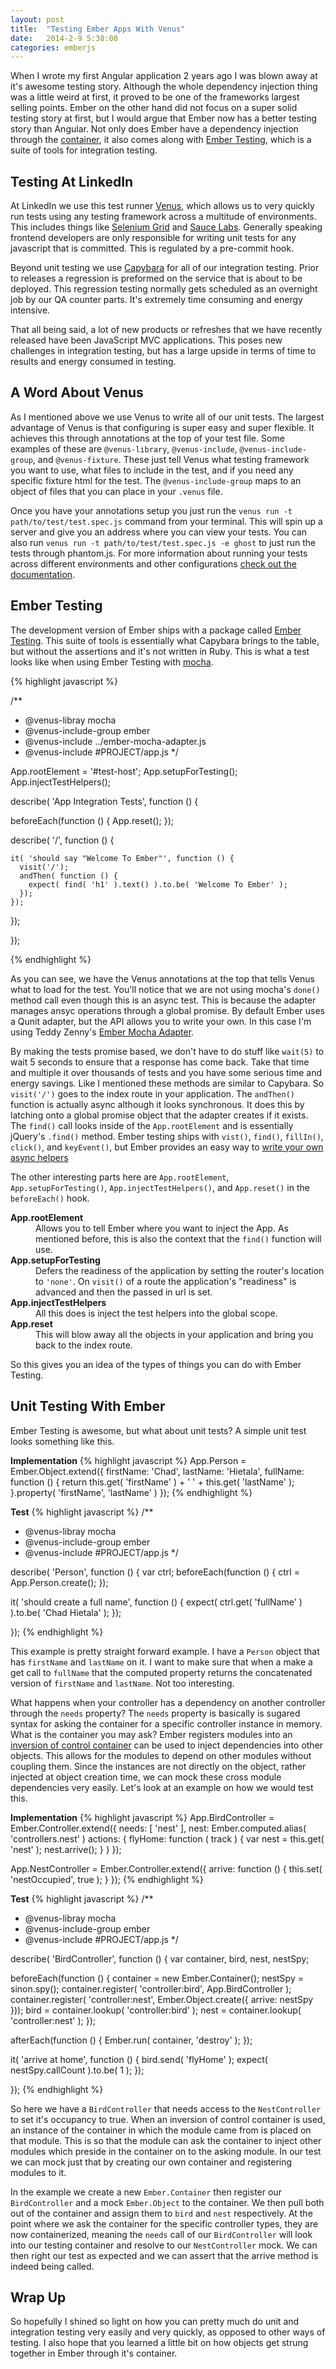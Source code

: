 ```yaml
---
layout: post
title:  "Testing Ember Apps With Venus"
date:   2014-2-9 5:38:00
categories: emberjs
---
```

When I wrote my first Angular application 2 years ago I was blown away at it's awesome testing story. Although the whole dependency injection thing was a little weird at first, it proved to be one of the frameworks largest selling points. Ember on the other hand did not focus on a super solid testing story at first, but I would argue that Ember now has a better testing story than Angular. Not only does Ember have a dependency injection through the [container](http://www.slideshare.net/mixonic/containers-di), it also comes along with [Ember Testing](http://emberjs.com/guides/testing/integration/), which is a suite of tools for integration testing.

## Testing At LinkedIn

At LinkedIn we use this test runner [Venus](http://www.venusjs.org/), which allows us to very quickly run tests using any testing framework across a multitude of environments. This includes things like [Selenium Grid](http://docs.seleniumhq.org/docs/07_selenium_grid.jsp) and [Sauce Labs](https://saucelabs.com/). Generally speaking frontend developers are only responsible for writing unit tests for any javascript that is committed. This is regulated by a pre-commit hook.

Beyond unit testing we use [Capybara](https://github.com/jnicklas/capybara) for all of our integration testing.  Prior to releases a regression is preformed on the service that is about to be deployed. This regression testing normally gets scheduled as an overnight job by our QA counter parts. It's extremely time consuming and energy intensive.

That all being said, a lot of new products or refreshes that we have recently released have been JavaScript MVC applications. This poses new challenges in integration testing, but has a large upside in terms of time to results and energy consumed in testing.

## A Word About Venus

As I mentioned above we use Venus to write all of our unit tests. The largest advantage of Venus is that configuring is super easy and super flexible. It achieves this through annotations at the top of your test file. Some examples of these are `@venus-library`, `@venus-include`, `@venus-include-group`,  and `@venus-fixture`. These just tell Venus what testing framework you want to use, what files to include in the test, and if you need any specific fixture html for the test. The `@venus-include-group` maps to an object of files that you can place in your `.venus` file.

Once you have your annotations setup you just run the `venus run -t path/to/test/test.spec.js` command from your terminal. This will spin up a server and give you an address where you can view your tests. You can also run `venus run -t path/to/test/test.spec.js -e ghost` to just run the tests through phantom.js. For more information about running your tests across different environments and other configurations [check out the documentation](https://venusjs.readthedocs.org/en/latest/tutorials/environments.html#selenium-grid).

## Ember Testing

The development version of Ember ships with a package called [Ember Testing](http://emberjs.com/guides/testing/integration/). This suite of tools is essentially what Capybara brings to the table, but without the assertions and it's not written in Ruby. This is what a test looks like when using Ember Testing with [mocha](http://visionmedia.github.io/mocha/).

{% highlight javascript %}

/**
 * @venus-libray mocha
 * @venus-include-group ember
 * @venus-include ../ember-mocha-adapter.js
 * @venus-include #PROJECT/app.js
 */

App.rootElement = '#test-host';
App.setupForTesting();
App.injectTestHelpers();

describe( 'App Integration Tests', function () {

  beforeEach(function () {
    App.reset();
  });

  describe( '/', function () {

    it( 'should say "Welcome To Ember"', function () {
      visit('/');
      andThen( function () {
        expect( find( 'h1' ).text() ).to.be( 'Welcome To Ember' );
      });
    });

  });

});

{% endhighlight %}

As you can see, we have the Venus annotations at the top that tells Venus what to load for the test. You'll notice that we are not using mocha's `done()` method call even though this is an async test. This is because the adapter manages ansyc operations through a global promise. By default Ember uses a Qunit adapter, but the API allows you to write your own. In this case I'm using Teddy Zenny's [Ember Mocha Adapter](https://github.com/teddyzeenny/ember-mocha-adapter).

By making the tests promise based, we don't have to do stuff like `wait(5)` to wait 5 seconds to ensure that a response has come back. Take that time and multiple it over thousands of tests and you have some serious time and energy savings. Like I mentioned these methods are similar to Capybara. So `visit('/')` goes to the index route in your application. The `andThen()` function is actually async although it looks synchronous. It does this by latching onto a global promise object that the adapter creates if it exists. The `find()` call looks inside of the `App.rootElement` and is essentially jQuery's `.find()` method. Ember testing ships with `vist()`, `find()`, `fillIn()`, `click()`, and `keyEvent()`, but Ember provides an easy way to [write your own async helpers](http://emberjs.com/guides/testing/integration/#toc_creating-your-own-test-helpers)

The other interesting parts here are `App.rootElement`, `App.setupForTesting()`, `App.injectTestHelpers()`, and `App.reset()` in the `beforeEach()` hook.

<dl>
  <dt><strong>App.rootElement</strong></dt>
  <dd>Allows you to tell Ember where you want to inject the App. As mentioned before, this is also the context that the <code>find()</code> function will use.</dd>
  <dt><strong>App.setupForTesting</strong></dt>
  <dd>Defers the readiness of the application by setting the router's location to <code>'none'</code>. On <code>visit()</code> of a route the application's "readiness" is advanced and then the passed in url is set.</dd>
  <dt><strong>App.injectTestHelpers</strong></dt>
  <dd>All this does is inject the test helpers into the global scope.</dd>
  <dt><strong>App.reset</strong></dt>
  <dd>This will blow away all the objects in your application and bring you back to the index route.</dd>
</dl>

So this gives you an idea of the types of things you can do with Ember Testing.

## Unit Testing With Ember

Ember Testing is awesome, but what about unit tests? A simple unit test looks something like this.

**Implementation**
{% highlight javascript %}
App.Person = Ember.Object.extend({
  firstName: 'Chad',
  lastName: 'Hietala',
  fullName: function () {
    return this.get( 'firstName' ) + ' ' + this.get( 'lastName' );
  }.property( 'firstName', 'lastName' )
});
{% endhighlight %}

**Test**
{% highlight javascript %}
/**
 * @venus-libray mocha
 * @venus-include-group ember
 * @venus-include #PROJECT/app.js
 */

describe( 'Person', function () {
  var ctrl;
  beforeEach(function () {
    ctrl = App.Person.create();
  });

  it( 'should create a full name', function () {
    expect( ctrl.get( 'fullName' ) ).to.be( 'Chad Hietala' );
  });

});
{% endhighlight %}

This example is pretty straight forward example. I have a `Person` object that has `firstName` and `lastName` on it. I want to make sure that when a make a get call to `fullName` that the computed property returns the concatenated version of `firstName` and `lastName`. Not too interesting.

What happens when your controller has a dependency on another controller through the `needs` property? The `needs` property is basically is sugared syntax for asking the container for a specific controller instance in memory. What is the container you may ask? Ember registers modules into an [inversion of control container](http://martinfowler.com/articles/injection.html) can be used to inject dependencies into other objects. This allows for the modules to depend on other modules without coupling them. Since the instances are not directly on the object, rather injected at object creation time, we can mock these cross module dependencies very easily. Let's look at an example on how we would test this.

**Implementation**
{% highlight javascript %}
App.BirdController = Ember.Controller.extend({
  needs: [ 'nest' ],
  nest: Ember.computed.alias( 'controllers.nest' )
  actions: {
    flyHome: function ( track ) {
      var nest = this.get( 'nest' );
      nest.arrive();
    }
  }
});

App.NestController = Ember.Controller.extend({
  arrive: function () {
    this.set( 'nestOccupied', true );
  }
});
{% endhighlight %}

**Test**
{% highlight javascript %}
/**
 * @venus-libray mocha
 * @venus-include-group ember
 * @venus-include #PROJECT/app.js
 */

describe( 'BirdController', function () {
  var container, bird, nest, nestSpy;

  beforeEach(function () {
    container = new Ember.Container();
    nestSpy = sinon.spy();
    container.register( 'controller:bird', App.BirdController );
    container.register( 'controller:nest', Ember.Object.create({
      arrive: nestSpy
    }));
    bird = container.lookup( 'controller:bird' );
    nest = container.lookup( 'controller:nest' );
  });

  afterEach(function () {
    Ember.run( container, 'destroy' );
  });

  it( 'arrive at home', function () {
    bird.send( 'flyHome' );
    expect( nestSpy.callCount ).to.be( 1 );
  });

});
{% endhighlight %}

So here we have a `BirdController` that needs access to the `NestController` to set it's occupancy to true. When an inversion of control container is used, an instance of the container in which the module came from is placed on that module. This is so that the module can ask the container to inject other modules which preside in the container on to the asking module. In our test we can mock just that by creating our own container and registering modules to it.

In the example we create a new `Ember.Container` then register our `BirdController` and a mock `Ember.Object` to the container. We then pull both out of the container and assign them to `bird` and `nest` respectively. At the point where we ask the container for the specific controller types, they are now containerized, meaning the `needs` call of our `BirdController` will look into our testing container and resolve to our `NestController` mock. We can then right our test as expected and we can assert that the arrive method is indeed being called.

## Wrap Up

So hopefully I shined so light on how you can pretty much do unit and integration testing very easily and very quickly, as opposed to other ways of testing. I also hope that you learned a little bit on how objects get strung together in Ember through it's container.






